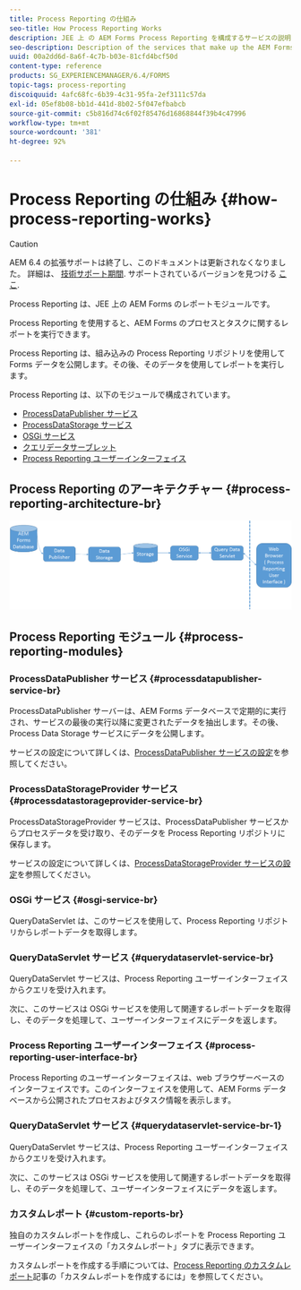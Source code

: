 ```yaml
---
title: Process Reporting の仕組み
seo-title: How Process Reporting Works
description: JEE 上 の AEM Forms Process Reporting を構成するサービスの説明と Process Reporting UI の概要
seo-description: Description of the services that make up the AEM Forms on JEE Process Reporting and an introduction to the Process Reporting UI
uuid: 00a2dd6d-8a6f-4c7b-b03e-81cfd4bcf50d
content-type: reference
products: SG_EXPERIENCEMANAGER/6.4/FORMS
topic-tags: process-reporting
discoiquuid: 4afc68fc-6b39-4c31-95fa-2ef3111c57da
exl-id: 05ef8b08-bb1d-441d-8b02-5f047efbabcb
source-git-commit: c5b816d74c6f02f85476d16868844f39b4c47996
workflow-type: tm+mt
source-wordcount: '381'
ht-degree: 92%

---
```


# Process Reporting の仕組み {#how-process-reporting-works}

>[!CAUTION]
>
>AEM 6.4 の拡張サポートは終了し、このドキュメントは更新されなくなりました。 詳細は、 [技術サポート期間](https://helpx.adobe.com/jp/support/programs/eol-matrix.html). サポートされているバージョンを見つける [ここ](https://experienceleague.adobe.com/docs/?lang=ja).

Process Reporting は、JEE 上の AEM Forms のレポートモジュールです。

Process Reporting を使用すると、AEM Forms のプロセスとタスクに関するレポートを実行できます。

Process Reporting は、組み込みの Process Reporting リポジトリを使用して Forms データを公開します。その後、そのデータを使用してレポートを実行します。

Process Reporting は、以下のモジュールで構成されています。

* [ProcessDataPublisher サービス](/help/forms/using/process-reporting/process-reporting-architecture.md#p-processdatapublisher-service-br-p)
* [ProcessDataStorage サービス](/help/forms/using/process-reporting/process-reporting-architecture.md#p-processdatastorageprovider-service-br-p)
* [OSGi サービス](/help/forms/using/process-reporting/process-reporting-architecture.md#p-osgi-service-br-p)
* [クエリデータサーブレット](/help/forms/using/process-reporting/process-reporting-architecture.md#p-querydataservlet-service-br-p)
* [Process Reporting ユーザーインターフェイス](/help/forms/using/process-reporting/process-reporting-architecture.md#p-process-reporting-user-interface-br-p)

## Process Reporting のアーキテクチャー {#process-reporting-architecture-br}

![processreportingarchitecture](assets/processreportingarchitecture.png)

## Process Reporting モジュール {#process-reporting-modules}

### ProcessDataPublisher サービス {#processdatapublisher-service-br}

ProcessDataPublisher サーバーは、AEM Forms データベースで定期的に実行され、サービスの最後の実行以降に変更されたデータを抽出します。その後、Process Data Storage サービスにデータを公開します。

サービスの設定について詳しくは、[ProcessDataPublisher サービスの設定](/help/forms/using/process-reporting/install-start-process-reporting.md#p-reportconfiguration-service-p)を参照してください。

### ProcessDataStorageProvider サービス {#processdatastorageprovider-service-br}

ProcessDataStorageProvider サービスは、ProcessDataPublisher サービスからプロセスデータを受け取り、そのデータを Process Reporting リポジトリに保存します。

サービスの設定について詳しくは、[ProcessDataStorageProvider サービスの設定](/help/forms/using/process-reporting/install-start-process-reporting.md#p-to-configure-the-process-reporting-repository-locations-p)を参照してください。

### OSGi サービス {#osgi-service-br}

QueryDataServlet は、このサービスを使用して、Process Reporting リポジトリからレポートデータを取得します。

### QueryDataServlet サービス {#querydataservlet-service-br}

QueryDataServlet サービスは、Process Reporting ユーザーインターフェイスからクエリを受け入れます。

次に、このサービスは OSGi サービスを使用して関連するレポートデータを取得し、そのデータを処理して、ユーザーインターフェイスにデータを返します。

### Process Reporting ユーザーインターフェイス {#process-reporting-user-interface-br}

Process Reporting のユーザーインターフェイスは、web ブラウザーベースのインターフェイスです。このインターフェイスを使用して、AEM Forms データベースから公開されたプロセスおよびタスク情報を表示します。

### QueryDataServlet サービス {#querydataservlet-service-br-1}

QueryDataServlet サービスは、Process Reporting ユーザーインターフェイスからクエリを受け入れます。

次に、このサービスは OSGi サービスを使用して関連するレポートデータを取得し、そのデータを処理して、ユーザーインターフェイスにデータを返します。

### カスタムレポート {#custom-reports-br}

独自のカスタムレポートを作成し、これらのレポートを Process Reporting ユーザーインターフェイスの「カスタムレポート」タブに表示できます。

カスタムレポートを作成する手順については、[Process Reporting のカスタムレポート](/help/forms/using/process-reporting/process-reporting-custom-reports.md)記事の「カスタムレポートを作成するには」を参照してください。
